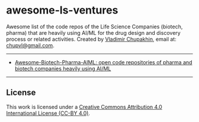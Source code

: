 # awesome-ls-ventures

Awesome list of the code repos of the Life Science Companies (biotech, pharma) that are heavily using AI/ML for the drug design and discovery process or related activities.
Created by [Vladimir Chupakhin](https://www.linkedin.com/in/chupvl?_l=en_US), email at: [chupvl@gmail.com](mailto:chupvl@gmail.com).

---
- [Awesome-Biotech-Pharma-AIML: open code repositories of pharma and biotech companies heavily using AI/ML](awesome-pharma-biotech-aiml.md)
---

## License

This work is licensed under a [Creative Commons Attribution 4.0 International License (CC-BY 4.0)](https://creativecommons.org/licenses/by/4.0/). 
